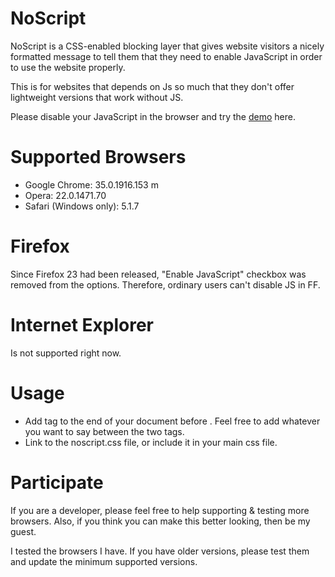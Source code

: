NoScript
========

NoScript is a CSS-enabled blocking layer that gives website visitors a nicely formatted message to tell them that they need to enable JavaScript in order to use the website properly.

This is for websites that depends on Js so much that they don't offer lightweight versions that work without JS.

Please disable your JavaScript in the browser and try the [demo](http://milad.github.io/NoScript/) here.

Supported Browsers
==================

+ Google Chrome: 35.0.1916.153 m
+ Opera: 22.0.1471.70
+ Safari (Windows only): 5.1.7

Firefox
=======

Since Firefox 23 had been released, "Enable JavaScript" checkbox was removed from the options. Therefore, ordinary users can't disable JS in FF.

Internet Explorer
=================

Is not supported right now.

Usage
=====

+ Add <noscript></noscript> tag to the end of your document before </body>. Feel free to add whatever you want to say between the two tags.
+ Link to the noscript.css file, or include it in your main css file.

Participate
===========

If you are a developer, please feel free to help supporting & testing more browsers. Also, if you think you can make this better looking, then be my guest.

I tested the browsers I have. If you have older versions, please test them and update the minimum supported versions.
